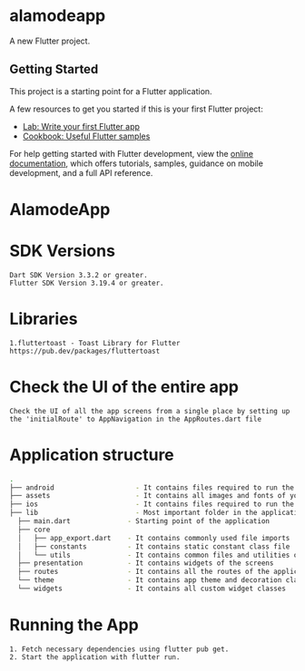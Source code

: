 # alamodeapp

A new Flutter project.

## Getting Started

This project is a starting point for a Flutter application.

A few resources to get you started if this is your first Flutter project:

- [Lab: Write your first Flutter app](https://docs.flutter.dev/get-started/codelab)
- [Cookbook: Useful Flutter samples](https://docs.flutter.dev/cookbook)

For help getting started with Flutter development, view the
[online documentation](https://docs.flutter.dev/), which offers tutorials,
samples, guidance on mobile development, and a full API reference.

# AlamodeApp
# SDK Versions
    Dart SDK Version 3.3.2 or greater.
    Flutter SDK Version 3.19.4 or greater.
# Libraries
    1.fluttertoast - Toast Library for Flutter https://pub.dev/packages/fluttertoast
# Check the UI of the entire app
    Check the UI of all the app screens from a single place by setting up the 'initialRoute' to AppNavigation in the AppRoutes.dart file

# Application structure
```bash
.
├── android                    - It contains files required to run the application on an Android platform.
├── assets                     - It contains all images and fonts of your application.
├── ios                        - It contains files required to run the application on an iOS platform.
├── lib                        - Most important folder in the application, used to write most of the Dart code.
  ├── main.dart              - Starting point of the application
  ├── core
  │   ├── app_export.dart    - It contains commonly used file imports
  │   ├── constants          - It contains static constant class file
  │   └── utils              - It contains common files and utilities of the application
  ├── presentation           - It contains widgets of the screens
  ├── routes                 - It contains all the routes of the application
  └── theme                  - It contains app theme and decoration classes
  └── widgets                - It contains all custom widget classes
```

# Running the App
    1. Fetch necessary dependencies using flutter pub get.
    2. Start the application with flutter run.

